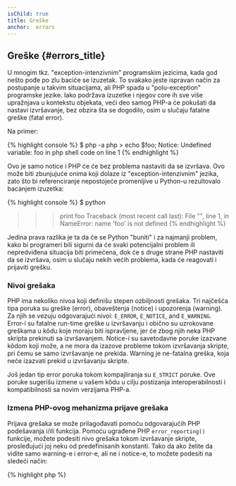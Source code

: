 ```yaml
---
isChild: true
title: Greške
anchor:  errors
---
```


## Greške {#errors_title}

U mnogim tkz. "exception-intenzivnim" programskim jezicima, kada god nešto pođe po zlu baciće se izuzetak.
To svakako jeste ispravan način za postupanje u takvim situacijama, ali PHP spada u "polu-exception" programske jezike.
Iako podržava izuzetke i njegov core ih sve više upražnjava u kontekstu objekata, veći deo samog PHP-a će pokušati
da nastavi izvršavanje, bez obzira šta se dogodilo, osim u slučaju fatalne greške (fatal error).

Na primer:

{% highlight console %}
$ php -a
php > echo $foo;
Notice: Undefined variable: foo in php shell code on line 1
{% endhighlight %}

Ovo je samo notice i PHP će će bez problema nastaviti da se izvršava. Ovo može biti zbunjujuće onima koji dolaze iz
"exception-intenzivnim" jezika, zato što bi referenciranje nepostojeće promenljive u Python-u rezultovalo bacanjem izuzetka:

{% highlight console %}
$ python
>>> print foo
Traceback (most recent call last):
  File "<stdin>", line 1, in <module>
NameError: name 'foo' is not defined
{% endhighlight %}

Jedina prava razlika je ta da će se Python "buniti" i za najmanji problem, kako bi programeri bili sigurni
da će svaki potencijalni problem ili nepredviđena situacija biti primećena, dok će s druge strane PHP nastaviti da se izvršava,
osim u slučaju nekih većih problema, kada će reagovati i prijaviti grešku.

### Nivoi grešaka

PHP ima nekoliko nivoa koji definišu stepen ozbiljnosti grešaka. Tri najčešća tipa poruka su greške (error),
obaveštenja (notice) i upozorenja (warning). Za njih se vezuju odgovarajući nivoi: `E_ERROR`, `E_NOTICE`, and `E_WARNING`.
Error-i su fatalne run-time greške u izvršavanju i obično su uzrokovane greškama u kôdu koje moraju biti ispravljene,
jer će zbog njih neka PHP skripta prekinuti sa izvršavanjem. Notice-i su savetodavne poruke izazvane kôdom koji može,
a ne mora da izazove probleme tokom izvršavanja skripte, pri čemu se samo izvršavanje ne prekida. Warning je ne-fatalna greška,
koja neće izazvati prekid u izvršavanju skripte.

Još jedan tip error poruka tokom kompajliranja su `E_STRICT` poruke. Ove poruke sugerišu izmene u vašem kôdu u cilju
postizanja interoperabilnosti i kompatibilnosti sa novim verzijama PHP-a.

### Izmena PHP-ovog mehanizma prijave grešaka

Prijava grešaka se može prilagođavati pomoću odgovarajućih PHP podešavanja i/ili funkcija. Pomoću ugrađene PHP `error_reporting()`
funkcije, možete podesiti nivo grešaka tokom izvršavanje skripte, prosleđujući joj neku od predefinisanih konstanti.
Tako da ako želite da vidite samo warning-e i error-e, ali ne i notice-e, to možete podesiti na sledeći način:

{% highlight php %}
<?php
error_reporting(E_ERROR | E_WARNING);
{% endhighlight %}

Takođe možete imati kontrolu nad tim da li će se same greške biti prikazivane (korisno tokom razvoja) ili će biti sakrivene,
pa eventualno logovane (korisno u produkciji). Za više informacija o ovome pogledajte sekciju [Prijava grešaka][errorreport].

### Inline "suzbijanje" (suppress) grešaka

Možete naložiti PHP-u da suzbije određene greške putem operatora za kontrolu grešaka - `@`. Ovaj operator možete postaviti
na početak nekog izraza, nakon čega će svaka greška koja je direktan rezultat tog izraza biti potisnuta.

{% highlight php %}
<?php
echo @$foo['bar'];
{% endhighlight %}

Ovo će ispisati `$foo['bar']` ako postoji, ali će jednostavno vratiti null i neće ispisati ništa ako promenjiva `$foo`
ili `'bar'` indeks ne postoji. Bez operatora za kontrolu grešaka, ova linija kôda bi izazvala `PHP Notice: Undefined
variable: foo` ili `PHP Notice: Undefined index: bar` grešku.

Ovo možda deluje kao nešto veoma korisno, ali sa sobom nosi nekoliko neželjenih kompromisa. PHP obrađuje izraze sa
`@` operatorom dosta sporije nego one bez njega. Prevremena optimizacija može biti ključni argument u tom slučaju,
ali kako su performanse od posebne važnosti za vašu aplikaciju/biblioteku, neophodno je da razumete posledice koje
prouzrokuje operatora za kontrolu grešaka.

Druga stvar, operator za kontrolu grešaka će "progutati" neku grešku **u potpunosti**. Greška neće biti prikazana,
niti poslata u error log. Takođe, nije moguće isključivanje ovog operatora u stock/produkcionim PHP sistemima.
Iako ta neka greška koju vidite jeste bezopasna, neka druga, manje bezopasna greška će takođe ostati "pritajena".

Ako postoji način da izbegnete `@` operator, uradite to. Na primer, prethodni primer je mogao biti napisan
na sledeći način:

{% highlight php %}
<?php
echo isset($foo['bar']) ? $foo['bar'] : '';
{% endhighlight %}

Slučaj u kojima suzbijanje grešaka ima smisla je kada na primer `fopen()` pokuša da učita nepostojeći fajl. Možete
prethodno da proverite da li taj fajl postoji, ali ako je fajl obrisan nakon provere i pre `fopen()` poziva (što možda
zvuči nemoguće, ali može da se desi), onda će `fopen()` da vrati false, _a pritom_ će izbaciti i grešku. Ovo je nešto
što PHP treba da reši, ali to je jedini primer gde suzbijanje grešaka ima smisla.

Ranije je pomenuto da nema načina da se u stock PHP sistemima isključi operator za kontrolu grešaka. Ipak, [Xdebug]
poseduje `xdebug.scream` ini podešavanje, koje će isključiti ovaj operator. Ovo podešavanje možete postaviti putem
vašeg `php.ini` fajla na sledeći način:

{% highlight ini %}
xdebug.scream = On
{% endhighlight %}

Takođe možete izmeniti ovo podešavanje i tokom izvršavanja pomoću `ini_set` funkcije:

{% highlight php %}
<?php
ini_set('xdebug.scream', '1')
{% endhighlight %}


"[Scream]" PHP ekstenzija nudi sličnu funkcionalnost kao Xdebug, ali se u njenom slučaju odgovarajuće
ini podešavanje zove `scream.enabled`.

Ovo je korisno kada debug-ujete kôd i sumnjate da su neke informativne greške potisnute. Koristite scream oprezno,
kao privremen debugging alat. Postoji dosta PHP biblioteka koje ne mogu da rade kada je operator za kontrolu grešaka
isključen.

* [Operatori za kontrolu grešaka]
* [SitePoint]
* [Xdebug]
* [Scream]


### ErrorException

PHP je i te kako sposoban da bude "exception-intenzivan" programski jezik i za to je potrebno svega nekoliko
linija kôda. U principu, vaše greške i izuzetke možete bacati uz pomoć `ErrorException` klase, koja se izvodi iz
`Exception` klase.

Ovo je česta praksa u mnogim modernim framework-ovima kao što su Symfony i Laravel. Podrazumevano, Laravel prikazuje
sve greške i izuzetke uz pomoć [Whoops!] biblioteke ako je `app.debug` podešavanje uključeno, a sakriva ih ako je isključeno.

Bacanjem grešaka i izuzetaka u toku razvoja, možete njima da manipulišete bolje nego inače, jer ako naiđete na
izuzetak tokom razvoja, možete da ga uokvirite catch blokom kako biste ga na određen način obradili. Svaki izuzetak
kojeg uhvatite, automatski čini vašu aplikaciju malo više robustnijom.

Za više informacija na ovu temu i detalja kako se koristi `ErrorException` klasa pročitajte u
poglavlju [ErrorException klasa][errorexception].

* [Operatori za kontrolu grešaka]
* [Predefinisane konstante za upravljanje greškama]
* [`error_reporting()`][error_reporting]
* [Reporting][errorreport]


[errorreport]: {{site.baseurl}}/#error_reporting
[Xdebug]: http://xdebug.org/docs/basic
[Scream]: http://php.net/book.scream
[Operatori za kontrolu grešaka]: http://php.net/language.operators.errorcontrol
[SitePoint]: http://www.sitepoint.com/
[Whoops!]: http://filp.github.io/whoops/
[errorexception]: http://php.net/class.errorexception
[Predefinisane konstante za upravljanje greškama]: http://php.net/errorfunc.constants
[error_reporting]: http://php.net/function.error-reporting
